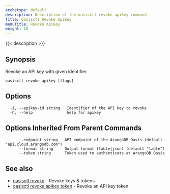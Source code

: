 ```yaml
---
archetype: default
description: Description of the oasisctl revoke apikey command
title: Oasisctl Revoke Apikey
menuTitle: Revoke Apikey
weight: 10
---
```

{{< description >}}
## Synopsis
Revoke an API key with given identifier

```
oasisctl revoke apikey [flags]
```

## Options
```
  -i, --apikey-id string   Identifier of the API key to revoke
  -h, --help               help for apikey
```

## Options Inherited From Parent Commands
```
      --endpoint string   API endpoint of the ArangoDB Oasis (default "api.cloud.arangodb.com")
      --format string     Output format (table|json) (default "table")
      --token string      Token used to authenticate at ArangoDB Oasis
```

## See also
* [oasisctl revoke](_index.md)	 - Revoke keys & tokens
* [oasisctl revoke apikey token](revoke-apikey-token.md)	 - Revoke an API key token

